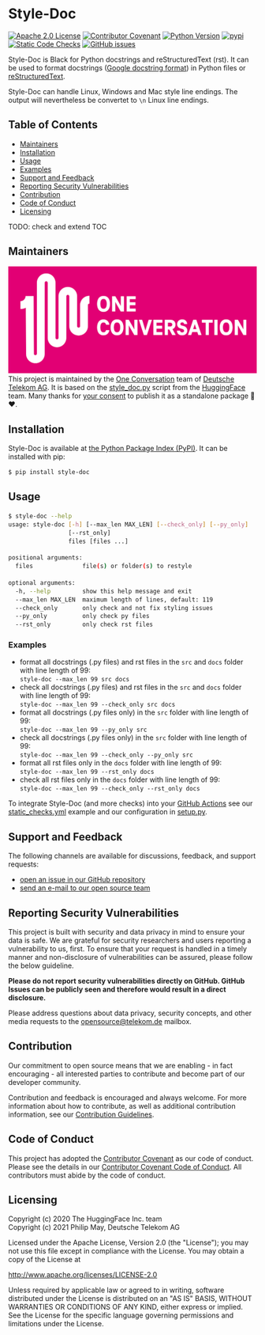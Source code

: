 # Style-Doc

[![Apache 2.0 License](https://img.shields.io/github/license/telekom/style-doc)](https://github.com/telekom/style-doc/blob/main/LICENSE)
[![Contributor Covenant](https://img.shields.io/badge/Code%20of%20Conduct-Contributor%20Covenant-ff69b4.svg)](https://github.com/telekom/style-doc/blob/main/CODE_OF_CONDUCT.md)
[![Python Version](https://img.shields.io/pypi/pyversions/style-doc)](https://www.python.org)
[![pypi](https://img.shields.io/pypi/v/style-doc.svg)](https://pypi.python.org/pypi/style-doc)
<br/>
[![Static Code Checks](https://github.com/telekom/style-doc/actions/workflows/static_checks.yml/badge.svg)](https://github.com/telekom/style-doc/actions/workflows/static_checks.yml)
[![GitHub issues](https://img.shields.io/github/issues-raw/telekom/style-doc)](https://github.com/telekom/style-doc/issues)

Style-Doc is Black for Python docstrings and reStructuredText (rst). It can be used to format
docstrings ([Google docstring format](https://github.com/google/styleguide/blob/gh-pages/pyguide.md#38-comments-and-docstrings))
in Python files or [reStructuredText](https://www.sphinx-doc.org/en/master/usage/restructuredtext/index.html).

Style-Doc can handle Linux, Windows and Mac style line endings. The output will nevertheless be convertet to `\n` Linux line endings.

## Table of Contents

- [Maintainers](#maintainers)
- [Installation](#installation)
- [Usage](#usage)
- [Examples](#examples)
- [Support and Feedback](#support-and-feedback)
- [Reporting Security Vulnerabilities](#reporting-security-vulnerabilities)
- [Contribution](#contribution)
- [Code of Conduct](#code-of-conduct)
- [Licensing](#licensing)

TODO: check and extend TOC

## Maintainers

![One Conversation](https://raw.githubusercontent.com/telekom/style-doc/main/docs/source/imgs/1c-logo.png)
<br/>
This project is maintained by the [One Conversation](https://www.welove.ai/)
team of [Deutsche Telekom AG](https://www.telekom.com/).
It is based on the
[style_doc.py](https://github.com/huggingface/transformers/blob/23ab0b6980e8af5e0b42905d8c09d388245a029d/utils/style_doc.py)
script from the [HuggingFace](https://huggingface.co/) team.
Many thanks for [your consent](https://github.com/huggingface/transformers/issues/12473)
to publish it as a standalone package 🤗 ♥.

## Installation

Style-Doc is available at [the Python Package Index (PyPI)](https://pypi.org/project/style-doc/).
It can be installed with pip:

```bash
$ pip install style-doc
```

## Usage

```bash
$ style-doc --help
usage: style-doc [-h] [--max_len MAX_LEN] [--check_only] [--py_only]
                 [--rst_only]
                 files [files ...]

positional arguments:
  files              file(s) or folder(s) to restyle

optional arguments:
  -h, --help         show this help message and exit
  --max_len MAX_LEN  maximum length of lines, default: 119
  --check_only       only check and not fix styling issues
  --py_only          only check py files
  --rst_only         only check rst files
```

### Examples

- format all docstrings (.py files) and rst files in the `src` and `docs` folder with line length of 99:<br/>
  `style-doc --max_len 99 src docs`
- check all docstrings (.py files) and rst files in the `src` and `docs` folder with line length of 99:<br/>
  `style-doc --max_len 99 --check_only src docs`
- format all docstrings (.py files only) in the `src` folder with line length of 99:<br/>
  `style-doc --max_len 99 --py_only src`
- check all docstrings (.py files only) in the `src` folder with line length of 99:<br/>
  `style-doc --max_len 99 --check_only --py_only src`
- format all rst files only in the `docs` folder with line length of 99:<br/>
  `style-doc --max_len 99 --rst_only docs`
- check all rst files only in the `docs` folder with line length of 99:<br/>
  `style-doc --max_len 99 --check_only --rst_only docs`

To integrate Style-Doc (and more checks) into your [GitHub Actions](https://docs.github.com/en/actions) see our
[static_checks.yml](https://github.com/telekom/style-doc/blob/main/.github/workflows/static_checks.yml)
example and our configuration in [setup.py](https://github.com/telekom/style-doc/blob/main/setup.py).

## Support and Feedback

The following channels are available for discussions, feedback, and support requests:

- [open an issue in our GitHub repository](https://github.com/telekom/style-doc/issues/new/choose)
- [send an e-mail to our open source team](mailto:opensource@telekom.de)

## Reporting Security Vulnerabilities

This project is built with security and data privacy in mind to ensure your data is safe.
We are grateful for security researchers and users reporting a vulnerability to us, first.
To ensure that your request is handled in a timely manner and non-disclosure of vulnerabilities
can be assured, please follow the below guideline.

**Please do not report security vulnerabilities directly on GitHub.
GitHub Issues can be publicly seen and therefore would result in a direct disclosure.**

Please address questions about data privacy, security concepts,
and other media requests to the [opensource@telekom.de](mailto:opensource@telekom.de) mailbox.

## Contribution

Our commitment to open source means that we are enabling - in fact encouraging - all interested
parties to contribute and become part of our developer community.

Contribution and feedback is encouraged and always welcome. For more information about how to
contribute, as well as additional contribution information, see our
[Contribution Guidelines](https://github.com/telekom/style-doc/blob/main/CONTRIBUTING.md).

## Code of Conduct

This project has adopted the [Contributor Covenant](https://www.contributor-covenant.org/)
as our code of conduct. Please see the details in our
[Contributor Covenant Code of Conduct](https://github.com/telekom/style-doc/blob/main/CODE_OF_CONDUCT.md).
All contributors must abide by the code of conduct.

## Licensing

Copyright (c) 2020 The HuggingFace Inc. team<br/>
Copyright (c) 2021 Philip May, Deutsche Telekom AG

Licensed under the Apache License, Version 2.0 (the "License");
you may not use this file except in compliance with the License.
You may obtain a copy of the License at

http://www.apache.org/licenses/LICENSE-2.0

Unless required by applicable law or agreed to in writing, software
distributed under the License is distributed on an "AS IS" BASIS,
WITHOUT WARRANTIES OR CONDITIONS OF ANY KIND, either express or implied.
See the License for the specific language governing permissions and
limitations under the License.
